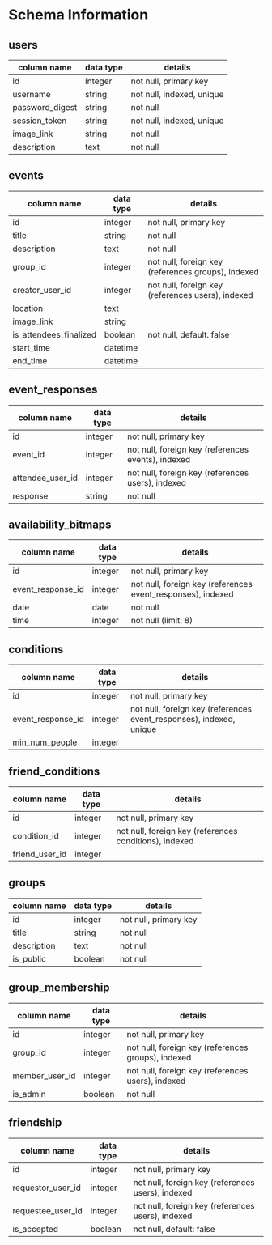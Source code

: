 # Schema Information

## users
column name      | data type | details
-----------------|-----------|-----------------------
id               | integer   | not null, primary key
username         | string    | not null, indexed, unique
password_digest  | string    | not null
session_token    | string    | not null, indexed, unique
image_link       | string    | not null
description      | text     | not null

## events
column name             | data type | details
------------------------|-----------|-----------------------
id                      | integer   | not null, primary key
title                   | string    | not null
description             | text      | not null
group_id                | integer   | not null, foreign key (references groups), indexed
creator_user_id         | integer   | not null, foreign key (references users), indexed
location                | text      |
image_link              | string    |
is_attendees_finalized  | boolean   | not null, default: false
start_time              | datetime  |
end_time                | datetime  |

## event_responses
column name          | data type | details
---------------------|-----------|-----------------------
id                   | integer   | not null, primary key
event_id             | integer   | not null, foreign key (references events), indexed
attendee_user_id     | integer   | not null, foreign key (references users), indexed
response             | string    | not null

## availability_bitmaps
column name          | data type | details
---------------------|-----------|-----------------------
id                   | integer   | not null, primary key
event_response_id    | integer   | not null, foreign key (references event_responses), indexed
date                 | date      | not null
time                 | integer   | not null (limit: 8)


## conditions
column name          | data type | details
---------------------|-----------|-----------------------
id                   | integer   | not null, primary key
event_response_id    | integer   | not null, foreign key (references event_responses), indexed, unique
min_num_people       | integer   |

## friend_conditions
column name          | data type | details
---------------------|-----------|-----------------------
id                   | integer   | not null, primary key
condition_id         | integer   | not null, foreign key (references conditions), indexed
friend_user_id       | integer   |

## groups
column name          | data type | details
---------------------|-----------|-----------------------
id                   | integer   | not null, primary key
title                | string    | not null
description          | text      | not null
is_public            | boolean   | not null

## group_membership
column name          | data type | details
---------------------|-----------|-----------------------
id                   | integer   | not null, primary key
group_id             | integer   | not null, foreign key (references groups), indexed
member_user_id       | integer   | not null, foreign key (references users), indexed
is_admin             | boolean   | not null

## friendship
column name          | data type | details
---------------------|-----------|-----------------------
id                   | integer   | not null, primary key
requestor_user_id    | integer   | not null, foreign key (references users), indexed
requestee_user_id    | integer   | not null, foreign key (references users), indexed
is_accepted          | boolean   | not null, default: false
